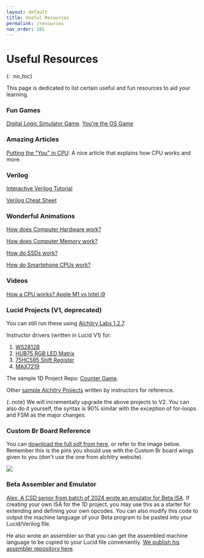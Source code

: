 ```yaml
---
layout: default 
title: Useful Resources 
permalink: /resources
nav_order: 101
---
```


# Useful Resources 
{: .no_toc}

This page is dedicated to list certain useful and fun resources to aid your learning. 

### Fun Games 
[Digital Logic Simulator Game](https://sebastian.itch.io/digital-logic-sim).
[You're the OS Game](https://drfreckles42.itch.io/youre-the-os)

### Amazing Articles
[Putting the "You" in CPU](https://cpu.land): A nice article that explains how CPU works and more. 

### Verilog 

[Interactive Verilog Tutorial](https://hdlbits.01xz.net/wiki/Main_Page)

[Verilog Cheat Sheet](https://marceluda.github.io/rp_dummy/EEOF2018/Verilog_Cheat_Sheet.pdf)

### Wonderful Animations

[How does Computer Hardware work?](https://www.youtube.com/watch?v=d86ws7mQYIg)

[How does Computer Memory work?](https://www.youtube.com/watch?v=7J7X7aZvMXQ&t=1s)

[How do SSDs work?](https://www.youtube.com/watch?v=E7Up7VuFd8A)

[How do Smartphone CPUs work?](https://www.youtube.com/watch?v=NKfW8ijmRQ4)

### Videos

[How a CPU works? Apple M1 vs Intel i9](https://www.youtube.com/watch?v=vqs_0W-MSB0)

### Lucid Projects (V1, deprecated)

You can still run these using [Alchitry Labs 1.2.7](https://alchitry.com/alchitry-labs/#version-1-2-7). 

Instructor drivers (written in Lucid V1) for:
1. [WS2812B](https://github.com/natalieagus/ws2812b)
2. [HUB75 RGB LED Matrix](https://github.com/natalieagus/rgbledmatrix)
3. [75HC595 Shift Register](https://github.com/natalieagus/74hc595)
4. [MAX7219](https://github.com/natalieagus/max7219)

The sample 1D Project Repo: [Counter Game](https://github.com/natalieagus/counter-game).

Other [sample Alchitry Projects](https://github.com/natalieagus/SampleAlchitryProjects) written by instructors for reference.

{:.note}
We will incrementally upgrade the above projects to V2. You can also do it yourself, the syntax is 90% similar with the exception of for-loops and FSM as the major changes.

### Custom Br Board Reference

You can [download the full pdf from here](https://www.dropbox.com/scl/fi/6dhf0kirl7oki78hmlq7e/BrElementReferenceNEW.pdf?rlkey=57jzc7kdj9t57hm0p8vx01vq5&dl=0), or refer to the image below. Remember this is the pins you should use with the Custom Br board wings given to you (don't use the one from alchitry website).

<img src="{{ site.baseurl }}/docs/FPGA/images/fpga_applesilicon/br.png"  class="center_full no-invert"/>

### Beta Assembler and Emulator 

[Alex, A CSD senior from batch of 2024 wrote an emulator for Beta ISA](https://github.com/aleextw/beta_tui/tree/master). If creating your own ISA for the 1D project, you may use this as a starter for extending and defining your own opcodes. You can also modify this code to output the machine language of your Beta program to be pasted into your Lucid/Verilog file. 

He also wrote an assembler so that you can get the assembled machine language to be copied to your Lucid file conveniently. [We publish his assembler repository here](https://github.com/natalieagus/beta-assembler). 